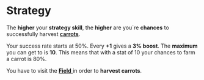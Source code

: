 # Strategy

The **higher** your **strategy skill**, the **higher** are you´re **chances** to successfully harvest [**carrots**](../assets/carrots.md).

Your success rate starts at 50%. Every **+1** gives a **3% boost**. The **maximum** you can get to is **10**. This means that with a stat of 10 your chances to farm a carrot is 80%.

You have to visit the [**Field** ](../../howdy-games/locations/field.md)in order to **harvest carrots**.
